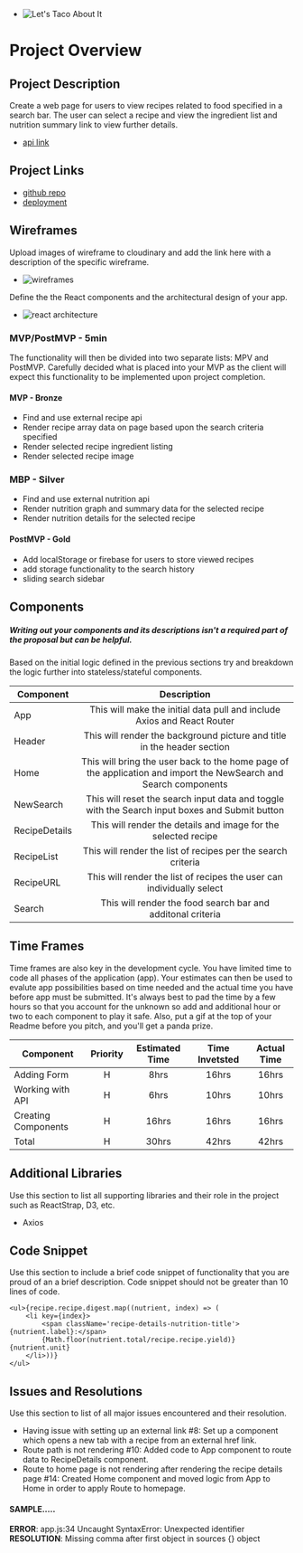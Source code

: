  - ![Let's Taco About It](https://res.cloudinary.com/ditj5hmta/image/upload/v1583798213/taco_gif_qaslme.gif)

# Project Overview

## Project Description
Create a web page for users to view recipes related to food specified in a search bar.  The user can select a recipe and view the ingredient list and nutrition summary link to view further details.

- [api link](https://www.edamam.com/)

## Project Links

- [github repo](https://dvorakkarrie.github.io/Project2_Recipe_Bits/)
- [deployment](http://recipebits.surge.sh/)

## Wireframes

Upload images of wireframe to cloudinary and add the link here with a description of the specific wireframe.

- ![wireframes](https://res.cloudinary.com/ditj5hmta/image/upload/v1583347510/04Mar20_Recipe-Bits_Wireframes_wdahj2.jpg)

Define the the React components and the architectural design of your app.
- ![react architecture](https://cloudinary.com/console/c-0f8a4fdacf2146fd4c181123542405/media_library/folders/%2F/asset/699b9f50e65b10fa6a73e3e8ce4aca1c/manage)

### MVP/PostMVP - 5min

The functionality will then be divided into two separate lists: MPV and PostMVP.  Carefully decided what is placed into your MVP as the client will expect this functionality to be implemented upon project completion.  

#### MVP - Bronze
- Find and use external recipe api 
- Render recipe array data on page based upon the search criteria specified
- Render selected recipe ingredient listing
- Render selected recipe image

### MBP - Silver
- Find and use external nutrition api
- Render nutrition graph and summary data for the selected recipe
- Render nutrition details for the selected recipe

#### PostMVP - Gold
- Add localStorage or firebase for users to store viewed recipes
- add storage functionality to the search history
- sliding search sidebar

## Components
##### Writing out your components and its descriptions isn't a required part of the proposal but can be helpful.

Based on the initial logic defined in the previous sections try and breakdown the logic further into stateless/stateful components. 

| Component | Description | 
| --- | :---: |  
| App | This will make the initial data pull and include Axios and React Router| 
| Header | This will render the background picture and title in the header section |
| Home | This will bring the user back to the home page of the application and import the NewSearch and Search components |
| NewSearch | This will reset the search input data and toggle with the Search input boxes and Submit button |
| RecipeDetails | This will render the details and image for the selected recipe |
| RecipeList | This will render the list of recipes per the search criteria |
| RecipeURL | This will render the list of recipes the user can individually select |
| Search | This will render the food search bar and additonal criteria | 


## Time Frames

Time frames are also key in the development cycle.  You have limited time to code all phases of the application (app).  Your estimates can then be used to evalute app possibilities based on time needed and the actual time you have before app must be submitted. It's always best to pad the time by a few hours so that you account for the unknown so add and additional hour or two to each component to play it safe. Also, put a gif at the top of your Readme before you pitch, and you'll get a panda prize.

| Component | Priority | Estimated Time | Time Invetsted | Actual Time |
| --- | :---: |  :---: | :---: | :---: |
| Adding Form | H | 8hrs| 16hrs | 16hrs |
| Working with API | H | 6hrs| 10hrs | 10hrs |
| Creating Components | H | 16hrs| 16hrs | 16hrs |
| Total | H | 30hrs| 42hrs | 42hrs |

## Additional Libraries
 Use this section to list all supporting libraries and their role in the project such as ReactStrap, D3, etc.
  - Axios 

## Code Snippet

Use this section to include a brief code snippet of functionality that you are proud of an a brief description.  Code snippet should not be greater than 10 lines of code. 

```
<ul>{recipe.recipe.digest.map((nutrient, index) => (
    <li key={index}>
        <span className='recipe-details-nutrition-title'>{nutrient.label}:</span>
        {Math.floor(nutrient.total/recipe.recipe.yield)} {nutrient.unit}
    </li>))}
</ul>
```

## Issues and Resolutions
 Use this section to list of all major issues encountered and their resolution.

- Having issue with setting up an external link #8:  Set up a component which opens a new tab with a recipe from an external href link.
- Route path is not rendering #10:  Added code to App component to route data to RecipeDetails component.
- Route to home page is not rendering after rendering the recipe details page #14:  Created Home component and moved logic from App to Home in order to apply Route to homepage.


#### SAMPLE.....
**ERROR**: app.js:34 Uncaught SyntaxError: Unexpected identifier                                
**RESOLUTION**: Missing comma after first object in sources {} object